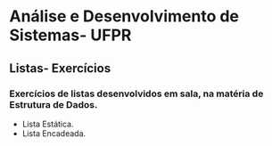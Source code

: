 # Análise e Desenvolvimento de Sistemas- UFPR
## Listas- Exercícios

### Exercícios de listas desenvolvidos em sala, na matéria de Estrutura de Dados.

- Lista Estática.
- Lista Encadeada.
